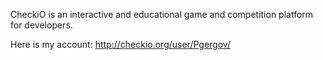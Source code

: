 CheckiO is an interactive and educational game and competition platform for developers.

Here is my account: http://checkio.org/user/Pgergov/
